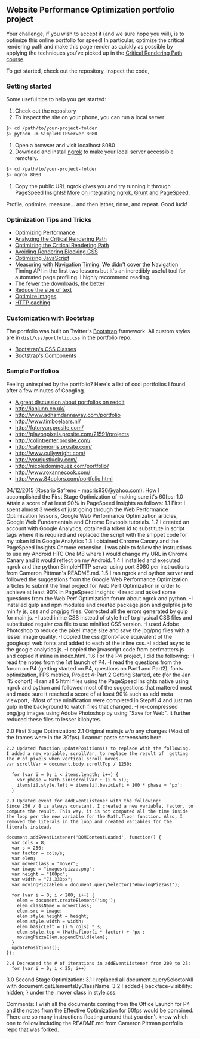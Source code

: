 ## Website Performance Optimization portfolio project

Your challenge, if you wish to accept it (and we sure hope you will), is to optimize this online portfolio for speed! In particular, optimize the critical rendering path and make this page render as quickly as possible by applying the techniques you've picked up in the [Critical Rendering Path course](https://www.udacity.com/course/ud884).

To get started, check out the repository, inspect the code,

### Getting started

Some useful tips to help you get started:

1. Check out the repository
1. To inspect the site on your phone, you can run a local server

  ```bash
  $> cd /path/to/your-project-folder
  $> python -m SimpleHTTPServer 8080
  ```

1. Open a browser and visit localhost:8080
1. Download and install [ngrok](https://ngrok.com/) to make your local server accessible remotely.

  ``` bash
  $> cd /path/to/your-project-folder
  $> ngrok 8080
  ```

1. Copy the public URL ngrok gives you and try running it through PageSpeed Insights! [More on integrating ngrok, Grunt and PageSpeed.](http://www.jamescryer.com/2014/06/12/grunt-pagespeed-and-ngrok-locally-testing/)

Profile, optimize, measure... and then lather, rinse, and repeat. Good luck!

### Optimization Tips and Tricks
* [Optimizing Performance](https://developers.google.com/web/fundamentals/performance/ "web performance")
* [Analyzing the Critical Rendering Path](https://developers.google.com/web/fundamentals/performance/critical-rendering-path/analyzing-crp.html "analyzing crp")
* [Optimizing the Critical Rendering Path](https://developers.google.com/web/fundamentals/performance/critical-rendering-path/optimizing-critical-rendering-path.html "optimize the crp!")
* [Avoiding Rendering Blocking CSS](https://developers.google.com/web/fundamentals/performance/critical-rendering-path/render-blocking-css.html "render blocking css")
* [Optimizing JavaScript](https://developers.google.com/web/fundamentals/performance/critical-rendering-path/adding-interactivity-with-javascript.html "javascript")
* [Measuring with Navigation Timing](https://developers.google.com/web/fundamentals/performance/critical-rendering-path/measure-crp.html "nav timing api"). We didn't cover the Navigation Timing API in the first two lessons but it's an incredibly useful tool for automated page profiling. I highly recommend reading.
* <a href="https://developers.google.com/web/fundamentals/performance/optimizing-content-efficiency/eliminate-downloads.html">The fewer the downloads, the better</a>
* <a href="https://developers.google.com/web/fundamentals/performance/optimizing-content-efficiency/optimize-encoding-and-transfer.html">Reduce the size of text</a>
* <a href="https://developers.google.com/web/fundamentals/performance/optimizing-content-efficiency/image-optimization.html">Optimize images</a>
* <a href="https://developers.google.com/web/fundamentals/performance/optimizing-content-efficiency/http-caching.html">HTTP caching</a>

### Customization with Bootstrap
The portfolio was built on Twitter's <a href="http://getbootstrap.com/">Bootstrap</a> framework. All custom styles are in `dist/css/portfolio.css` in the portfolio repo.

* <a href="http://getbootstrap.com/css/">Bootstrap's CSS Classes</a>
* <a href="http://getbootstrap.com/components/">Bootstrap's Components</a>

### Sample Portfolios

Feeling uninspired by the portfolio? Here's a list of cool portfolios I found after a few minutes of Googling.

* <a href="http://www.reddit.com/r/webdev/comments/280qkr/would_anybody_like_to_post_their_portfolio_site/">A great discussion about portfolios on reddit</a>
* <a href="http://ianlunn.co.uk/">http://ianlunn.co.uk/</a>
* <a href="http://www.adhamdannaway.com/portfolio">http://www.adhamdannaway.com/portfolio</a>
* <a href="http://www.timboelaars.nl/">http://www.timboelaars.nl/</a>
* <a href="http://futoryan.prosite.com/">http://futoryan.prosite.com/</a>
* <a href="http://playonpixels.prosite.com/21591/projects">http://playonpixels.prosite.com/21591/projects</a>
* <a href="http://colintrenter.prosite.com/">http://colintrenter.prosite.com/</a>
* <a href="http://calebmorris.prosite.com/">http://calebmorris.prosite.com/</a>
* <a href="http://www.cullywright.com/">http://www.cullywright.com/</a>
* <a href="http://yourjustlucky.com/">http://yourjustlucky.com/</a>
* <a href="http://nicoledominguez.com/portfolio/">http://nicoledominguez.com/portfolio/</a>
* <a href="http://www.roxannecook.com/">http://www.roxannecook.com/</a>
* <a href="http://www.84colors.com/portfolio.html">http://www.84colors.com/portfolio.html</a>

04/12/2015 (Rosario Safreno - macris936@yahoo.com):
How I accomplished the First Stage Optimization of making sure it's 60fps:
1.0 Attain a score of at least 90% in PageSpeed Insights as follows:
  1.1 First I spent almost 3 weeks of just going through the Web Performance Optimization lessons, Google Web Performance Optimization articles,
      Google Web Fundamentals and Chrome Devtools tutorials.
  1.2 I created an account with Google Analytics, obtained a token id to substitute in script tags where it is required and replaced the script
      with the snippet code for my token id in Google Analytics
  1.3 I obtained Chrome Canary and the PageSpeed Insights Chrome extension. I was able to follow the instructions to use my Android HTC One M8
      where I would change my URL in Chrome Canary and it would reflect on my Android.
  1.4 I installed and executed ngrok and the python SimpleHTTP server using port 8080 per instructions from Cameron Pittman's README.md.
  1.5 I ran ngrok and python server and followed the suggestions from the Google Web Performance Optimization articles
  to submit the final project for Web Perf Optimization in order to achieve at least 90% in PageSpeed Insights:
    -I read and asked some questions from the Web Perf Optimization forum about ngrok and python.
    -I installed gulp and npm modules and created package.json and gulpfile.js to minify js, css and png/jpg files. Corrected all the errors
      generated by gulp for main.js.
    -I used inline CSS instead of style href to physical CSS files and substituted regular css file to use minified CSS version.
    -I used Adobe Photoshop to reduce the pixel image size and save the jpg/png files with a lesser image quality.
    -I copied the css @font-face equivalent of the googleapi web fonts and added to each of the inline css.
    -I added async to the google analytics.js.
    -I copied the javascript code from perfmatters.js and copied it inline in index.html.
  1.6 For the P4 project, I did the following:
    -I read the notes from the 1st launch of P4.
    -I read the questions from the forum on P4 (getting started on P4, questions on Part1 and Part2), fonts optimization,
    FPS metrics, Project 4-Part 2 Getting Started, etc (for the Jan '15 cohort)
    -I ran all 5 html files using the PageSpeed Insights native using ngrok and python and followed most of the suggestions that mattered most and made sure it reached a score of at least 90% such as add meta viewport,
    -Most of the minification were completed in Step#1.4 and just ran gulp in the background to watch files that changed.
    -I re-compressed png/jpg images using Adobe Photoshop by using "Save for Web". It further reduced these files to lesser kilobytes.

2.0 First Stage Optimization:
    2.1 Original main.js w/o any changes (Most of the frames were in the 30fps). I cannot paste screenshots here.

    2.2 Updated function updatePositions() to replace with the following. I added a new variable, scrollVar, to replace the result of  getting the # of pixels when vertical scroll moves.
    var scrollVar = document.body.scrollTop / 1250;

      for (var i = 0; i < items.length; i++) {
        var phase = Math.sin(scrollVar + (i % 5));
        items[i].style.left = items[i].basicLeft + 100 * phase + 'px';
      }

    2.3 Updated event for addEventListener with the following:
    Since 256 / 8 is always constant, I created a new variable, factor, to compute the result. This way, it is not computed all the time inside the loop per the new variable for the Math.floor function. Also, I removed the literals in the loop and created variables for the literals instead.

    document.addEventListener('DOMContentLoaded', function() {
      var cols = 8;
      var s = 256;
      var factor = cols/s;
      var elem;
      var moverClass = "mover";
      var image = "images/pizza.png";
      var height = "100px";
      var width = "73.333px";
      var movingPizzaElem = document.querySelector("#movingPizzas1");

      for (var i = 0; i < 200; i++) {
        elem = document.createElement('img');
        elem.className = moverClass;
        elem.src = image;
        elem.style.height = height;
        elem.style.width = width;
        elem.basicLeft = (i % cols) * s;
        elem.style.top = (Math.floor(i * factor) + 'px';
        movingPizzaElem.appendChild(elem);
      }
      updatePositions();
    });

    2.4 Decreased the # of iterations in addEventListener from 200 to 25:
      for (var i = 0; i < 25; i++)

3.0 Second Stage Optimization:
    3.1 I replaced all document.querySelectorAll with document.getElementsByClassName.
    3.2 I added { backface-visibility: hidden; } under the .mover class in style.css.



Comments:
I wish all the documents coming from the Office Launch for P4 and the notes from the Effective Optimization for 60fps would be combined. There are so many instructions floating around that you don't know which one to follow including the README.md from Cameron Pittman portfolio repo that was forked.



